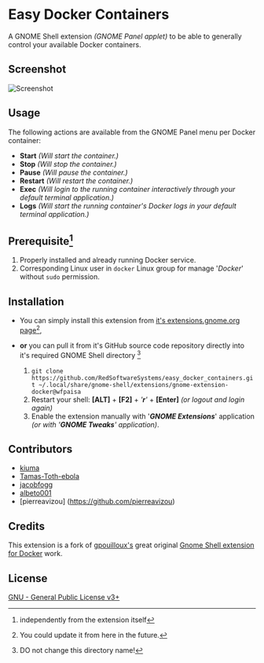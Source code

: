 # Easy Docker Containers

A GNOME Shell extension _(GNOME Panel applet)_ to be able to generally control your available Docker containers.

## Screenshot

![Screenshot](./resources/screenshot.png)

## Usage

The following actions are available from the GNOME Panel menu per Docker container:

- **Start** _(Will start the container.)_
- **Stop** _(Will stop the container.)_
- **Pause** _(Will pause the container.)_
- **Restart** _(Will restart the container.)_
- **Exec** _(Will login to the running container interactively through your default terminal application.)_
- **Logs** _(Will start the running container's Docker logs in your default terminal application.)_

## Prerequisite[^1]

1. Properly installed and already running Docker service.
2. Corresponding Linux user in `docker` Linux group for manage '_Docker_' without `sudo` permission.

[^1]: independently from the extension itself

## Installation

- You can simply install this extension from [it's extensions.gnome.org page](https://extensions.gnome.org/extension/2224/easy-docker-containers)[^2],

  [^2]: You could update it from here in the future.

- **or** you can pull it from it's GitHub source code repository directly into it's required GNOME Shell directory [^3]

  1.  `git clone https://github.com/RedSoftwareSystems/easy_docker_containers.git ~/.local/share/gnome-shell/extensions/gnome-extension-docker@wfpaisa`
  2.  Restart your shell: **[ALT]** + **[F2]** + _'**r**'_ + **[Enter]** _(or logout and login again)_
  3.  Enable the extension manually with '**_GNOME Extensions_**' application _(or with '**GNOME Tweaks**' application)_.

  [^3]: DO not change this directory name!

## Contributors

- [kiuma](https://github.com/RedSoftwareSystems)
- [Tamas-Toth-ebola](https://github.com/Tamas-Toth-ebola)
- [jacobfogg](https://github.com/jacobfogg)
- [albeto001](https://github.com/albeto001)
- [pierreavizou] (https://github.com/pierreavizou)

## Credits

This extension is a fork of [gpouilloux's](https://github.com/gpouilloux) great original [Gnome Shell extension for Docker](https://github.com/gpouilloux/gnome-shell-extension-docker) work.

## License

[GNU - General Public License v3+](https://www.gnu.org/licenses/gpl-3.0.en.html)

